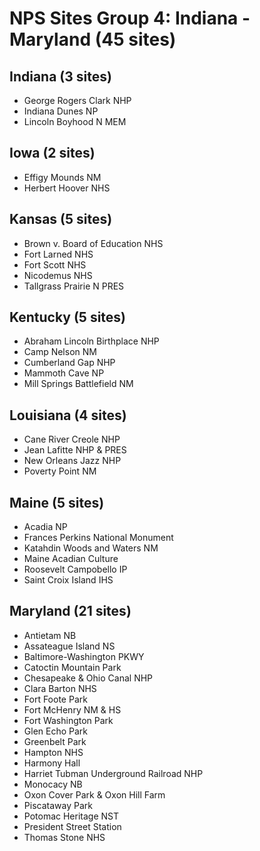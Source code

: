 # NPS Sites Group 4: Indiana - Maryland (45 sites)

## Indiana (3 sites)
- George Rogers Clark NHP
- Indiana Dunes NP
- Lincoln Boyhood N MEM

## Iowa (2 sites)
- Effigy Mounds NM
- Herbert Hoover NHS

## Kansas (5 sites)
- Brown v. Board of Education NHS
- Fort Larned NHS
- Fort Scott NHS
- Nicodemus NHS
- Tallgrass Prairie N PRES

## Kentucky (5 sites)
- Abraham Lincoln Birthplace NHP
- Camp Nelson NM
- Cumberland Gap NHP
- Mammoth Cave NP
- Mill Springs Battlefield NM

## Louisiana (4 sites)
- Cane River Creole NHP
- Jean Lafitte NHP & PRES
- New Orleans Jazz NHP
- Poverty Point NM

## Maine (5 sites)
- Acadia NP
- Frances Perkins National Monument
- Katahdin Woods and Waters NM
- Maine Acadian Culture
- Roosevelt Campobello IP
- Saint Croix Island IHS

## Maryland (21 sites)
- Antietam NB
- Assateague Island NS
- Baltimore-Washington PKWY
- Catoctin Mountain Park
- Chesapeake & Ohio Canal NHP
- Clara Barton NHS
- Fort Foote Park
- Fort McHenry NM & HS
- Fort Washington Park
- Glen Echo Park
- Greenbelt Park
- Hampton NHS
- Harmony Hall
- Harriet Tubman Underground Railroad NHP
- Monocacy NB
- Oxon Cover Park & Oxon Hill Farm
- Piscataway Park
- Potomac Heritage NST
- President Street Station
- Thomas Stone NHS